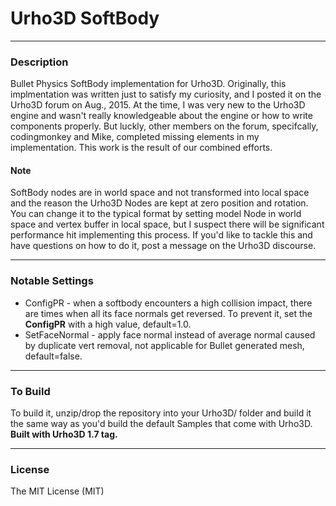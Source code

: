 # Urho3D SoftBody
  
---
### Description
Bullet Physics SoftBody implementation for Urho3D. Originally, this implmentation was written just to satisfy my curiosity, and I posted it on the Urho3D forum on Aug., 2015. At the time, I was very new to the Urho3D engine and wasn't really knowledgeable about the engine or how to write components properly. But luckly, other members on the forum, specifcally, codingmonkey and Mike, completed missing elements in my implementation. This work is the result of our combined efforts.
  
#### Note
SoftBody nodes are in world space and not transformed into local space and the reason the Urho3D Nodes are kept at zero position and rotation. You can change it to the typical format by setting model Node in world space and vertex buffer in local space, but I suspect there will be significant performance hit implementing this process.  If you'd like to tackle this and have questions on how to do it, post a message on the Urho3D discourse.

---
### Notable Settings
* ConfigPR - when a softbody encounters a high collision impact, there are times when all its face normals get reversed. To prevent it, set the **ConfigPR** with a high value, default=1.0.
* SetFaceNormal - apply face normal instead of average normal caused by duplicate vert removal, not applicable for Bullet generated mesh, default=false.

---
### To Build
To build it, unzip/drop the repository into your Urho3D/ folder and build it the same way as you'd build the default Samples that come with Urho3D.  
**Built with Urho3D 1.7 tag.**
  
---  
### License
The MIT License (MIT)







